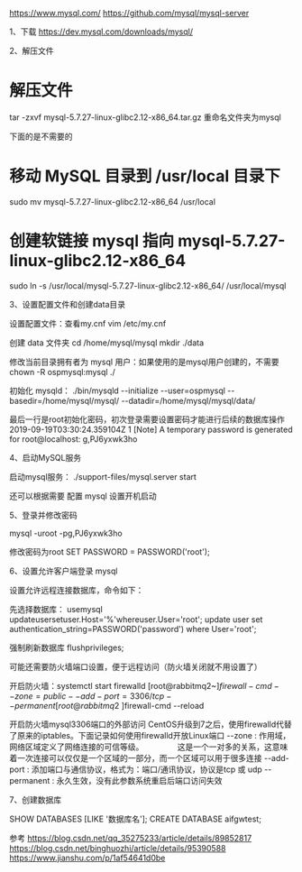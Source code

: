https://www.mysql.com/
https://github.com/mysql/mysql-server



1、下载
https://dev.mysql.com/downloads/mysql/


2、解压文件
# 解压文件
tar -zxvf mysql-5.7.27-linux-glibc2.12-x86_64.tar.gz
重命名文件夹为mysql


下面的是不需要的
# 移动 MySQL 目录到 /usr/local 目录下
sudo mv mysql-5.7.27-linux-glibc2.12-x86_64 /usr/local
# 创建软链接 mysql 指向 mysql-5.7.27-linux-glibc2.12-x86_64
sudo ln -s /usr/local/mysql-5.7.27-linux-glibc2.12-x86_64/ /usr/local/mysql


3、设置配置文件和创建data目录

设置配置文件：查看my.cnf
vim /etc/my.cnf

创建 data 文件夹
cd /home/mysql/mysql
mkdir ./data

修改当前目录拥有者为 mysql 用户：如果使用的是mysql用户创建的，不需要
chown -R ospmysql:mysql ./

初始化 mysqld：
 ./bin/mysqld --initialize --user=ospmysql --basedir=/home/mysql/mysql/ --datadir=/home/mysql/mysql/data/
 
 最后一行是root初始化密码，初次登录需要设置密码才能进行后续的数据库操作
 2019-09-19T03:30:24.359104Z 1 [Note] A temporary password is generated for root@localhost: g,PJ6yxwk3ho
 
 
4、启动MySQL服务

启动mysql服务： ./support-files/mysql.server start

还可以根据需要 配置 mysql 设置开机启动 


5、登录并修改密码

mysql -uroot -pg,PJ6yxwk3ho

修改密码为root
SET PASSWORD = PASSWORD('root');


6、设置允许客户端登录 mysql

设置允许远程连接数据库，命令如下：

先选择数据库：
usemysql
updateusersetuser.Host='%'whereuser.User='root';
update user set authentication_string=PASSWORD('password') where User='root';

强制刷新数据库
flushprivileges;

可能还需要防火墙端口设置，便于远程访问（防火墙关闭就不用设置了）

开启防火墙：systemctl start firewalld
[root@rabbitmq2~]$firewall-cmd --zone=public --add-port=3306/tcp --permanent
[root@rabbitmq2~]$firewall-cmd --reload

开启防火墙mysql3306端口的外部访问
CentOS升级到7之后，使用firewalld代替了原来的iptables。下面记录如何使用firewalld开放Linux端口
--zone : 作用域，网络区域定义了网络连接的可信等级。
　　　　这是一个一对多的关系，这意味着一次连接可以仅仅是一个区域的一部分，而一个区域可以用于很多连接
--add-port : 添加端口与通信协议，格式为：端口/通讯协议，协议是tcp 或 udp
--permanent : 永久生效，没有此参数系统重启后端口访问失效


7、创建数据库

SHOW DATABASES [LIKE '数据库名'];
CREATE DATABASE aifgwtest;


参考
https://blog.csdn.net/qq_35275233/article/details/89852817
https://blog.csdn.net/binghuozhi/article/details/95390588
https://www.jianshu.com/p/1af54641d0be


